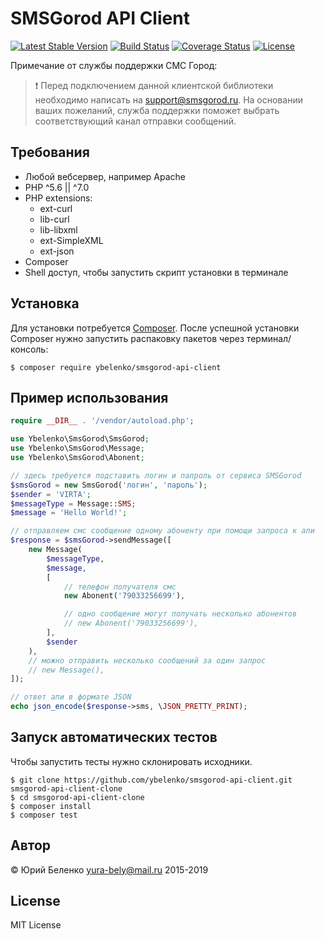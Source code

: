# SMSGorod API Client

[![Latest Stable Version](https://poser.pugx.org/ybelenko/smsgorod-api-client/v/stable)](https://packagist.org/packages/ybelenko/smsgorod-api-client)
[![Build Status](https://travis-ci.org/ybelenko/smsgorod-api-client.svg?branch=master)](https://travis-ci.org/ybelenko/smsgorod-api-client)
[![Coverage Status](https://coveralls.io/repos/github/ybelenko/smsgorod-api-client/badge.svg?branch=master)](https://coveralls.io/github/ybelenko/smsgorod-api-client?branch=master)
[![License](https://poser.pugx.org/ybelenko/smsgorod-api-client/license)](https://packagist.org/packages/ybelenko/smsgorod-api-client)

Примечание от службы поддержки СМС Город:
> :exclamation: Перед подключением данной клиентской библиотеки необходимо написать на <support@smsgorod.ru>. На основании ваших пожеланий, служба поддержки поможет выбрать соответствующий канал отправки сообщений.

## Требования
- Любой вебсервер, например Apache
- PHP ^5.6 || ^7.0
- PHP extensions:
    - ext-curl
    - lib-curl
    - lib-libxml
    - ext-SimpleXML
    - ext-json
- Composer
- Shell доступ, чтобы запустить скрипт установки в терминале

## Установка
Для установки потребуется [Composer](https://getcomposer.org/download/).
После успешной установки Composer нужно запустить распаковку пакетов через терминал/консоль:
```shell
$ composer require ybelenko/smsgorod-api-client
```

## Пример использования
```php
require __DIR__ . '/vendor/autoload.php';

use Ybelenko\SmsGorod\SmsGorod;
use Ybelenko\SmsGorod\Message;
use Ybelenko\SmsGorod\Abonent;

// здесь требуется подставить логин и папроль от сервиса SMSGorod
$smsGorod = new SmsGorod('логин', 'пароль');
$sender = 'VIRTA';
$messageType = Message::SMS;
$message = 'Hello World!';

// отправляем смс сообщение одному абоненту при помощи запроса к апи
$response = $smsGorod->sendMessage([
    new Message(
        $messageType,
        $message,
        [
            // телефон получателя смс
            new Abonent('79033256699'),

            // одно сообщение могут получать несколько абонентов
            // new Abonent('79033256699'),
        ],
        $sender
    ),
    // можно отправить несколько сообщений за один запрос
    // new Message(),
]);

// ответ апи в формате JSON
echo json_encode($response->sms, \JSON_PRETTY_PRINT);
```

## Запуск автоматических тестов
Чтобы запустить тесты нужно склонировать исходники.
```shell
$ git clone https://github.com/ybelenko/smsgorod-api-client.git smsgorod-api-client-clone
$ cd smsgorod-api-client-clone
$ composer install
$ composer test
```

## Автор
© Юрий Беленко <yura-bely@mail.ru> 2015-2019

## License
MIT License
